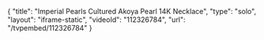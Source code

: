 {
    "title": "Imperial Pearls Cultured Akoya Pearl 14K Necklace",
    "type": "solo",
    "layout": "iframe-static",
    "videoId": "112326784",
    "url": "\/tvpembed\/112326784"
}